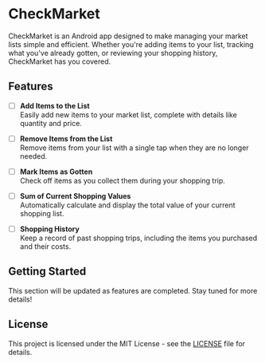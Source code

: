 # CheckMarket

CheckMarket is an Android app designed to make managing your market lists simple and efficient. Whether you're adding items to your list, tracking what you've already gotten, or reviewing your shopping history, CheckMarket has you covered.

## Features

- [ ] **Add Items to the List**  
  Easily add new items to your market list, complete with details like quantity and price.

- [ ] **Remove Items from the List**  
  Remove items from your list with a single tap when they are no longer needed.

- [ ] **Mark Items as Gotten**  
  Check off items as you collect them during your shopping trip.

- [ ] **Sum of Current Shopping Values**  
  Automatically calculate and display the total value of your current shopping list.

- [ ] **Shopping History**  
  Keep a record of past shopping trips, including the items you purchased and their costs.

## Getting Started

This section will be updated as features are completed. Stay tuned for more details!

## License

This project is licensed under the MIT License - see the [LICENSE](LICENSE) file for details.
